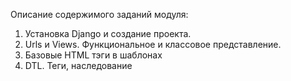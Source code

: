 Описание содержимого заданий модуля:
1. Установка Django и создание проекта.
2. Urls и Views. Функциональное и классовое представление.
3. Базовые HTML тэги в шаблонах
4. DTL. Теги, наследование

